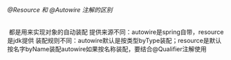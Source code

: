 ###### @Resource 和 @Autowire 注解的区别

​		都是用来实现对象的自动装配
​		提供来源不同：autowire是spring自带，resource是jdk提供
​		装配规则不同：autowire默认是按类型byType装配；resource是默认按名字byName装配
​		autowire如果按名称装配，要结合@Qualifier注解使用
​		